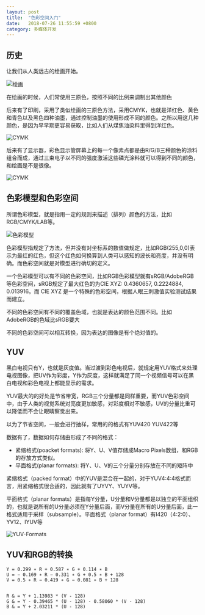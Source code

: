 ```yaml
---
layout: post
title:  "色彩空间入门"
date:   2018-07-26 11:55:59 +0800
category: 多媒体开发
---
```


## 历史

让我们从人类远古的绘画开始。

![绘画](https://dlseeu-website.oss-cn-hangzhou.aliyuncs.com/%E7%BB%98%E7%94%BB.png)

在绘画的时候，人们常使用三原色，按照不同的比例来调制出其他颜色

后来有了印刷，采用了类似绘画的三原色方法，采用CMYK，也就是洋红色、黄色和青色以及黑色四种油墨，通过控制油墨的使用形成不同的颜色。之所以用这几种颜色，是因为早早期更容易获取，比如人们从煤焦油染料里得到洋红色。

![CYMK](https://dlseeu-website.oss-cn-hangzhou.aliyuncs.com/CYMK.png)

后来有了显示器，彩色显示管屏幕上的每一个像素点都是由R/G/B三种颜色的涂料组合而成，通过三束电子以不同的强度激活这些磷光涂料就可以得到不同的颜色，和绘画是不是很像。

![CYMK](https://dlseeu-website.oss-cn-hangzhou.aliyuncs.com/CRT.png)

## 色彩模型和色彩空间

所谓色彩模型，就是指用一定的规则来描述（排列）颜色的方法，比如RGB/CMYK/LAB等。

![色彩模型](https://dlseeu-website.oss-cn-hangzhou.aliyuncs.com/%E8%89%B2%E5%BD%A9%E6%A8%A1%E5%9E%8B-RGB.png)

色彩模型指规定了方法，但并没有对坐标系的数值做规定，比如RGB(255,0,0)表示为最红的红色，但这个红色如何换算到人类可以感知的波长和亮度，并没有明确。而色彩空间就是对模型进行确切的定义。

一个色彩模型可以有不同的色彩空间，比如RGB色彩模型就有sRGB/AdobeRGB等色彩空间，sRGB规定了最大红色的为CIE XYZ: 0.4360657, 0.2224884, 0.013916。而 CIE XYZ 是一个特殊的色彩空间，根据人眼三刺激值实验测试结果而建立。

不同的色彩空间有不同的覆盖色域，也就是表达的颜色范围不同。比如AdobeRGB的色域比sRGB要大

不同的色彩空间可以相互转换，因为表达的图像是有个绝对值的。

## YUV

黑白电视只有Y，也就是灰度值。当过渡到彩色电视后，就规定用YUV格式来处理电视图像，把UV作为彩度，Y作为灰度，这样就满足了同一个视频信号可以在黑白电视和彩色电视上都能显示的需求。

YUV最大的的好处是节省带宽，RGB三个分量都是同样重要，而YUV色彩空间中，由于人类的视觉系统对亮度更加敏感，对彩度相对不敏感，UV的分量比重可以降低而不会让眼睛察觉出来。

以为了节省空间，一般会进行抽样，常用的的格式有YUV420 YUV422等

数据有了，数据如何存储由形成了不同的格式：

- 紧缩格式(poacket formats): 将Y、U、V值存储成Macro Pixels数组，和RGB的存放方式类似。
- 平面格式(planar formats): 将Y、U、V的三个分量分别存放在不同的矩阵中

紧缩格式（packed format）中的YUV是混合在一起的，对于YUV4:4:4格式而言，用紧缩格式很合适的，因此就有了UYVY、YUYV等。

平面格式（planar formats）是指每Y分量，U分量和V分量都是以独立的平面组织的，也就是说所有的U分量必须在Y分量后面，而V分量在所有的U分量后面，此一格式适用于采样（subsample）。平面格式（planar format）有I420（4:2:0）、YV12、IYUV等

![YUV-Formats](https://dlseeu-website.oss-cn-hangzhou.aliyuncs.com/YUV-Formats.png)


## YUV和RGB的转换
```
Y = 0.299 ∗ R + 0.587 ∗ G + 0.114 ∗ B	
U = − 0.169 ∗ R − 0.331 ∗ G + 0.5 ∗ B + 128	
V = 0.5 ∗ R − 0.419 ∗ G − 0.081 ∗ B + 128


R & = Y + 1.13983 * (V - 128) 
G & = Y - 0.39465 * (U - 128) - 0.58060 * (V - 128) 
B & = Y + 2.03211 * (U - 128)
```

